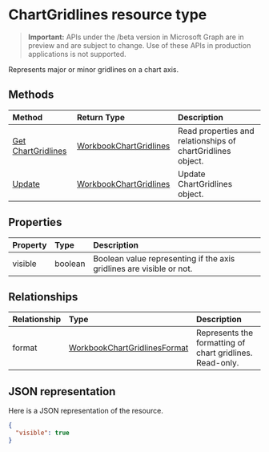 # ChartGridlines resource type

> **Important:** APIs under the /beta version in Microsoft Graph are in preview and are subject to change. Use of these APIs in production applications is not supported.

Represents major or minor gridlines on a chart axis.


## Methods

| Method		   | Return Type	|Description|
|:---------------|:--------|:----------|
|[Get ChartGridlines](../api/chartgridlines_get.md) | [WorkbookChartGridlines](chartgridlines.md) |Read properties and relationships of chartGridlines object.|
|[Update](../api/chartgridlines_update.md) | [WorkbookChartGridlines](chartgridlines.md)	|Update ChartGridlines object. |

## Properties
| Property	   | Type	|Description|
|:---------------|:--------|:----------|
|visible|boolean|Boolean value representing if the axis gridlines are visible or not.|

## Relationships
| Relationship | Type	|Description|
|:---------------|:--------|:----------|
|format|[WorkbookChartGridlinesFormat](chartgridlinesformat.md)|Represents the formatting of chart gridlines. Read-only.|

## JSON representation

Here is a JSON representation of the resource.

<!-- {
  "blockType": "resource",
  "optionalProperties": [

  ],
  "@odata.type": "microsoft.graph.workbookChartGridLines"
}-->

```json
{
  "visible": true
}

```

<!-- uuid: 8fcb5dbc-d5aa-4681-8e31-b001d5168d79
2015-10-25 14:57:30 UTC -->
<!-- {
  "type": "#page.annotation",
  "description": "ChartGridlines resource",
  "keywords": "",
  "section": "documentation",
  "tocPath": ""
}-->